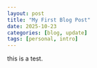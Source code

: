 ```yaml
---
layout: post
title: "My First Blog Post"
date: 2025-10-23
categories: [blog, update]
tags: [personal, intro]
---
```




this is a test. 